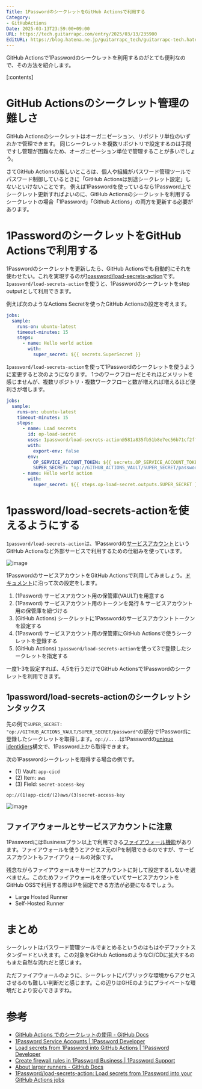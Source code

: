 ```yaml
---
Title: 1PasswordのシークレットをGitHub Actionsで利用する
Category:
- GitHubActions
Date: 2025-03-13T23:59:00+09:00
URL: https://tech.guitarrapc.com/entry/2025/03/13/235900
EditURL: https://blog.hatena.ne.jp/guitarrapc_tech/guitarrapc-tech.hatenablog.com/atom/entry/6802418398338880853
---
```


GitHub Actionsで1Passwordのシークレットを利用するのがとても便利なので、その方法を紹介します。

[:contents]

# GitHub Actionsのシークレット管理の難しさ

GitHub Actionsのシークレットはオーガニゼーション、リポジトリ単位のいずれかで管理できます。
同じシークレットを複数リポジトリで設定するのは手間ですし管理が困難なため、オーガニゼーション単位で管理することが多いでしょう。

さてGitHub Actionsの厳しいところは、個人や組織がパスワード管理ツールでパスワード制御しているときに「GitHub Actionsは別途シークレット設定」しないといけないことです。
例えば1Passwordを使っているなら1Password上でシークレット更新すればよいのに、GitHub Actionsのシークレットを利用するシークレットの場合「1Password」「Github Actions」の両方を更新する必要があります。

# 1PasswordのシークレットをGitHub Actionsで利用する

1Passwordのシークレットを更新したら、GitHub Actionsでも自動的にそれを使わせたい。これを実現するのが[1password/load-secrets-action](https://github.com/1Password/load-secrets-action)です。
`1password/load-secrets-action`を使うと、1Passwordのシークレットをstep outputとして利用できます。

例えば次のようなActions Secretを使ったGitHub Actionsの設定を考えます。

```yaml
jobs:
  sample:
    runs-on: ubuntu-latest
    timeout-minutes: 15
    steps:
      - name: Hello world action
        with:
          super_secret: ${{ secrets.SuperSecret }}
```

`1password/load-secrets-action`を使って1Passwordのシークレットを使うように変更すると次のようになります。
1つのワークフローだとそれほどメリットを感じませんが、複数リポジトリ・複数ワークフローと数が増えれば増えるほど便利さが増します。

```yaml
jobs:
  sample:
    runs-on: ubuntu-latest
    timeout-minutes: 15
    steps:
      - name: Load secrets
        id: op-load-secret
        uses: 1password/load-secrets-action@581a835fb51b8e7ec56b71cf2ffddd7e68bb25e0 # v2.0.0
        with:
          export-env: false
        env:
          OP_SERVICE_ACCOUNT_TOKEN: ${{ secrets.OP_SERVICE_ACCOUNT_TOKEN }}
          SUPER_SECRET: "op://GITHUB_ACTIONS_VAULT/SUPER_SECRET/password"
      - name: Hello world action
        with:
          super_secret: ${{ steps.op-load-secret.outputs.SUPER_SECRET }}
```

# 1password/load-secrets-actionを使えるようにする

`1password/load-secrets-action`は、1Passwordの[サービスアカウント](https://developer.1password.com/docs/service-accounts/)というGitHub Actionsなど外部サービスで利用するための仕組みを使っています。

![image](https://github.com/user-attachments/assets/7e37fadb-d87e-4f37-9d0c-948d608ed76a)

1PasswordのサービスアカウントをGitHub Actionsで利用してみましょう。[ドキュメント](https://developer.1password.com/docs/ci-cd/github-actions)に沿って次の設定をします。

1. (1Pasword) サービスアカウント用の保管庫(VAULT)を用意する
2. (1Pasword) サービスアカウント用のトークンを発行 & サービスアカウント用の保管庫を紐づける
3. (GitHub Actions) シークレットに1Passwordのサービスアカウントトークンを設定する
4. (1Pasword) サービスアカウント用の保管庫にGitHub Actionsで使うシークレットを登録する
5. (GitHub Actions) `1password/load-secrets-action`を使って3で登録したシークレットを指定する

一度1-3を設定すれば、4,5を行うだけでGitHub Actionsで1Passwordのシークレットを利用できます。

## 1password/load-secrets-actionのシークレットシンタックス

先の例で`SUPER_SECRET: "op://GITHUB_ACTIONS_VAULT/SUPER_SECRET/password"`の部分で1Passwordに登録したシークレットを取得します。`op://....`は1Passwordの[unique identidiers](https://developer.1password.com/docs/cli/reference/#unique-identifiers-ids)構文で、1Password上から取得できます。

次の1Passwordシークレットを取得する場合の例です。

* (1) Vault: `app-cicd`
* (2) Item: `aws`
* (3) Field: `secret-access-key`

```
op://(1)app-cicd/(2)aws/(3)secret-access-key
```

![image](https://github.com/user-attachments/assets/46f73494-cb87-4adc-89e9-6cb8bb1ec024)


## ファイアウォールとサービスアカウントに注意

1PasswordにはBusinessプラン以上で利用できる[ファイアウォール機能](https://support.1password.com/firewall-rules/)があります。ファイアウォールを使うとアクセス元のIPを制限できるのですが、サービスアカウントもファイアウォールの対象です。

残念ながらファイアウォールをサービスアカウントに対して設定するしないを選べません。このためファイアウォールを使っていてサービスアカウントをGitHub OSSで利用する際はIPを固定できる方法が必要になるでしょう。

* Large Hosted Runner
* Self-Hosted Runner

# まとめ

シークレットはパスワード管理ツールでまとめるというのはもはやデファクトスタンダードといえます。この対象をGitHub ActionsのようなCI/CDに拡大するのもまた自然な流れだと感じます。

ただファイアウォールのように、シークレットにパブリックな環境からアクセスさせるのも難しい判断だと感じます。この辺りはGHEのようにプライベートな環境だとより安心できますね。

# 参考

* [GitHub Actions でのシークレットの使用 - GitHub Docs](https://docs.github.com/ja/actions/security-for-github-actions/security-guides/using-secrets-in-github-actions)
* [1Password Service Accounts | 1Password Developer](https://developer.1password.com/docs/service-accounts/)
* [Load secrets from 1Password into GitHub Actions | 1Password Developer](https://developer.1password.com/docs/ci-cd/github-actions)
* [Create firewall rules in 1Password Business | 1Password Support](https://support.1password.com/firewall-rules/)
* [About larger runners - GitHub Docs](https://docs.github.com/en/actions/using-github-hosted-runners/using-larger-runners/about-larger-runners)
* [1Password/load-secrets-action: Load secrets from 1Password into your GitHub Actions jobs](https://github.com/1Password/load-secrets-action)
